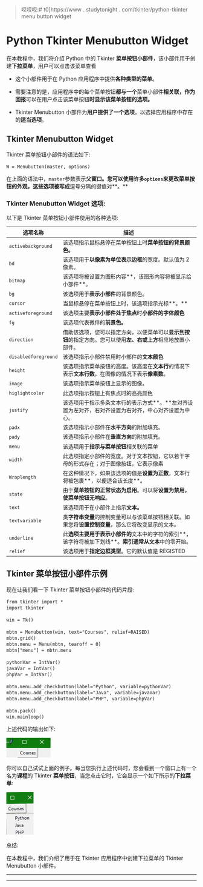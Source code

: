 > 哎哎哎:# t0]https://www . studytonight . com/tkinter/python-tkinter menu button widget


# Python Tkinter Menubutton Widget

在本教程中，我们将介绍 Python 中的 Tkinter **菜单按钮小部件**，该小部件用于创建**下拉菜单**，用户可以点击该菜单查看

*   这个小部件用于在 Python 应用程序中提供**各种类型的菜单**。

*   需要注意的是，应用程序中的每个菜单按钮**都与一个**菜单小部件**相关联，作为回报**可以在用户点击该菜单按钮**时显示该菜单按钮的选项。**

*   Tkinter Menubutton 小部件为**用户提供了一个选项**，以选择应用程序中存在的**适当选项**。

## Tkinter Menubutton Widget

Tkinter 菜单按钮小部件的语法如下:

```
W = Menubutton(master, options) 
```

在上面的语法中，`master`参数表示**父窗口。**您可以使用许多`options`来更改菜单按钮的**外观，这些选项被写成**逗号分隔的键值对**。**

### Tkinter Menubutton Widget 选项:

以下是 Tkinter 菜单按钮小部件使用的各种选项:

| **选项名称** | **描述** |
| --- | --- |
| `activebackground` | 该选项指示鼠标悬停在菜单按钮上时**菜单按钮的背景颜色。** |
| `bd` | 该选项用于**以像素为单位表示边框**的宽度。默认值为 2 像素。 |
| `bitmap` | 该选项将被设置为图形内容**，该图形内容将被显示给小部件**。 |
| `bg` | 该选项用于**表示小部件**的背景颜色。 |
| `cursor` | 当鼠标悬停在菜单按钮上时，该选项指示光标**。** |
| `activeforeground` | 该选项主要**表示小部件处于焦点**时**小部件的字体颜色** |
| `fg` | 该选项代表微件的**前景色。** |
| `direction` | 借助该选项，您可以指定方向，以便菜单可以**显示到按钮**的指定方向。您可以使用**左、右或上方**相应地放置小部件。 |
| `disabledforeground` | 该选项指示小部件禁用时小部件的**文本颜色** |
| `height` | 该选项指示菜单按钮的高度。该高度在**文本行**的情况下表示**文本行数**，在图像的情况下表示**像素数**。 |
| `image` | 该选项指示菜单按钮上显示的图像。 |
| `higlightcolor` | 此选项指示按钮上有焦点时的高亮颜色 |
| `justify` | 该选项用于指示多条文本行的表示方式**。**左对齐设置为左对齐，右对齐设置为右对齐，中心对齐设置为中心。 |
| `padx` | 该选项指示小部件在**水平方向**的附加填充。 |
| `pady` | 该选项指示小部件在**垂直方向**的附加填充。 |
| `menu` | 该选项用于**指示与菜单按钮**相关联的菜单 |
| `width` | 此选项指定小部件的宽度。对于文本按钮，它以若干字母的形式存在；对于图像按钮，它表示像素 |
| `Wraplength` | 在这种情况下，如果该选项的值是**设置为正数**，文本行将被包裹**，以便适合该长度**。 |
| `state` | 由于**菜单按钮的正常状态为启用**。可以将**设置为禁用，使菜单按钮无响应**。 |
| `text` | 该选项用于在小部件上指示**文本。** |
| `textvariable` | 类**字符串变量**的控制变量可以与该菜单按钮相关联。如果您将**设置控制变量**，那么它将改变显示的文本。 |
| `underline` | 此**选项主要用于表示小部件的**文本中的字符的索引**，该字符将被加下划线**。**索引通常从文本**中的零开始。 |
| `relief` | 该选项用于**指定边框类型**。它的默认值是 REGISTED |

## Tkinter 菜单按钮小部件示例

现在让我们看一下 Tkinter 菜单按钮小部件的代码片段:

```
from tkinter import *
import tkinter

win = Tk()

mbtn = Menubutton(win, text="Courses", relief=RAISED)
mbtn.grid()
mbtn.menu = Menu(mbtn, tearoff = 0)
mbtn["menu"] = mbtn.menu

pythonVar = IntVar()
javaVar = IntVar()
phpVar = IntVar()

mbtn.menu.add_checkbutton(label="Python", variable=pythonVar)
mbtn.menu.add_checkbutton(label="Java", variable=javaVar)
mbtn.menu.add_checkbutton(label="PHP", variable=phpVar)

mbtn.pack()
win.mainloop()
```

上述代码的输出如下:

![Tkinter menubtton example](img/a7bcb25f0c5af4f612588e34e5b0d761.png)

你可以自己试试上面的例子。每当您执行上述代码时，您会看到一个窗口上有一个名为**课程**的 Tkinter **菜单按钮**，当您点击它时，它会显示一个如下所示的**下拉菜单**:

![Tkinter menubtton example](img/e0c75644fcbe633e32896858fa5ebaca.png)

总结:

在本教程中，我们介绍了用于在 Tkinter 应用程序中创建下拉菜单的 Tkinter Menubutton 小部件。

* * *

* * *